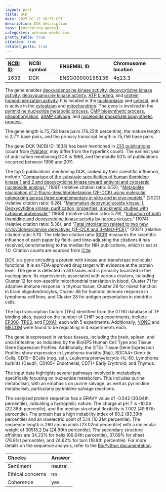 ```yaml
---
layout: post
title: DCK
date: 2025-01-17 16:55 CST
description: DCK description
tags: [cooccuring-genes]
categories: unknown-mechanism
pretty_table: true
citation: true
related_posts: true
---
```




| [NCBI ID](https://www.ncbi.nlm.nih.gov/gene/1633) | NCBI symbol | ENSEMBL ID | Chromosome location |
| :-------- | :------- | :-------- | :------- |
| 1633  | DCK | ENSG00000156136 | 4q13.3 |



The gene enables [deoxyadenosine kinase activity](https://amigo.geneontology.org/amigo/term/GO:0004136), [deoxycytidine kinase activity](https://amigo.geneontology.org/amigo/term/GO:0004137), [deoxyguanosine kinase activity](https://amigo.geneontology.org/amigo/term/GO:0004138), [ATP binding](https://amigo.geneontology.org/amigo/term/GO:0005524), and [protein homodimerization activity](https://amigo.geneontology.org/amigo/term/GO:0042803). It is located in the [nucleoplasm](https://amigo.geneontology.org/amigo/term/GO:0005654) and [cytosol](https://amigo.geneontology.org/amigo/term/GO:0005829), and is active in the [cytoplasm](https://amigo.geneontology.org/amigo/term/GO:0005737) and [mitochondrion](https://amigo.geneontology.org/amigo/term/GO:0005739). The gene is involved in the [pyrimidine nucleotide metabolic process](https://amigo.geneontology.org/amigo/term/GO:0006220), [CMP biosynthetic process](https://amigo.geneontology.org/amigo/term/GO:0009224), [phosphorylation](https://amigo.geneontology.org/amigo/term/GO:0016310), [dAMP salvage](https://amigo.geneontology.org/amigo/term/GO:0106383), and [nucleoside phosphate biosynthetic process](https://amigo.geneontology.org/amigo/term/GO:1901293).


The gene length is 75,758 base pairs (76.25th percentile), the mature length is 2,711 base pairs, and the primary transcript length is 75,756 base pairs.


The gene DCK (NCBI ID: 1633) has been mentioned in [233 publications](https://pubmed.ncbi.nlm.nih.gov/?term=%22DCK%22) (count from [Pubtator](https://academic.oup.com/nar/article/47/W1/W587/5494727), may differ from the hyperlink count). The earliest year of publication mentioning DCK is 1968, and the middle 50% of publications occurred between 1996 and 2011.


The top 5 publications mentioning DCK, ranked by their scientific influence, include "[Comparison of the substrate specificities of human thymidine kinase 1 and 2 and deoxycytidine kinase toward antiviral and cytostatic nucleoside analogs.](https://pubmed.ncbi.nlm.nih.gov/2025274)" (1991) (relative citation ratio: 6.52), "[Metabolite elucidation of 2-fluoro-deschloroketamine (2F-DCK) using molecular networking across three complementary in vitro and in vivo models.](https://pubmed.ncbi.nlm.nih.gov/34515415)" (2022) (relative citation ratio: 6.26), "[Mammalian deoxynucleoside kinase. I. Deoxycytidine kinase: purification, properties, and kinetic studies with cytosine arabinoside.](https://pubmed.ncbi.nlm.nih.gov/5684726)" (1968) (relative citation ratio: 5.79), "[Induction of both thymidine and deoxycytidine kinase activity by herpes viruses.](https://pubmed.ncbi.nlm.nih.gov/4372299)" (1974) (relative citation ratio: 5.36), and "[Fatal intoxication related to two new arylcyclohexylamine derivatives (2F-DCK and 3-MeO-PCE).](https://pubmed.ncbi.nlm.nih.gov/34049075)" (2021) (relative citation ratio: 5.11). The relative citation ratio ([RCR](https://journals.plos.org/plosbiology/article?id=10.1371/journal.pbio.1002541)) measures the scientific influence of each paper by field- and time-adjusting the citations it has received, benchmarking to the median for NIH publications, which is set at 1.0. Citation counts are sourced from [iCite](https://icite.od.nih.gov).


[DCK](https://www.proteinatlas.org/ENSG00000156136-DCK) is a gene encoding a protein with kinase and transferase molecular functions. It is an FDA-approved drug target with evidence at the protein level. The gene is detected in all tissues and is primarily localized in the nucleoplasm. Its expression is associated with various clusters, including Cluster 12 for non-specific mitochondrial translation in blood, Cluster 71 for adaptive immune response in thymus tissue, Cluster 28 for mixed function in brain oligodendrocytes, Cluster 46 for humoral immune response in lymphoma cell lines, and Cluster 28 for antigen presentation in dendritic cells.


The top transcription factors (TFs) identified from the GTRD database of TF binding sites, based on the number of CHIP-seq experiments, include [EP300](https://www.ncbi.nlm.nih.gov/gene/2033), [TP63](https://www.ncbi.nlm.nih.gov/gene/8626), and [FOXA1](https://www.ncbi.nlm.nih.gov/gene/3169), each with 5 experiments. Additionally, [NONO](https://www.ncbi.nlm.nih.gov/gene/4841) and [MECOM](https://www.ncbi.nlm.nih.gov/gene/2122) were found to be regulating in 4 experiments each.





The gene is expressed in various tissues, including the brain, spleen, and small intestine, as indicated by the BioGPS Human Cell Type and Tissue Gene Expression Profiles. Additionally, the GTEx Tissue Gene Expression Profiles show expression in Lymphoma burkitts (Raji), BDCA4+ Dentritic Cells, CD19+ BCells (neg. sel.), Leukemia promyelocytic-HL-60, Lymphoma burkitts (Daudi), CD105+ Endothelial, CD71+ Early Erythroid, and Thymus.


The input data highlights several pathways involved in metabolism, specifically focusing on nucleotide metabolism. This includes purine metabolism, with an emphasis on purine salvage, as well as pyrimidine metabolism, particularly pyrimidine salvage reactions.



The analyzed protein sequence has a GRAVY value of -0.542 (30.84th percentile), indicating a hydrophilic nature. The charge at pH 7 is -10.06 (22.38th percentile), and the median structural flexibility is 1.002 (49.87th percentile). The protein has a high instability index of 60.2 (83.39th percentile) and an isoelectric point of 5.14 (10.31st percentile). The sequence length is 260 amino acids (23.02nd percentile) with a molecular weight of 30518.2 Da (24.99th percentile). The secondary structure affinities are 34.23% for helix (69.64th percentile), 37.69% for sheet (76.91st percentile), and 24.62% for turn (18.8th percentile). For more details on the sequence analysis, refer to the [BioPython documentation](https://biopython.org/docs/1.75/api/Bio.SeqUtils.ProtParam.html).





| Checks    | Answer |
| :-------- | :------- |
| Sentiment  | neutral   |
| Ethical concerns | no     |
| Coherence    | yes    |